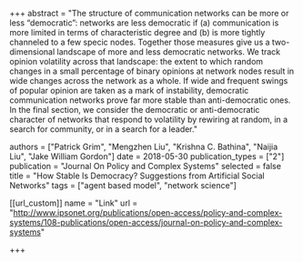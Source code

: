 +++
abstract = "The structure of communication networks can be more or less “democratic”: networks are less democratic if (a) communication is more limited in terms of characteristic degree and (b) is more tightly channeled to a few specic nodes. Together those measures give us a two-dimensional landscape of more and less democratic networks. We track opinion volatility across that landscape: the extent to which random changes in a small percentage of binary opinions at network nodes result in wide changes across the network as a whole. If wide and frequent swings of popular opinion are taken as a mark of instability, democratic communication networks prove far more stable than anti-democratic ones. In the final section, we consider the democratic or anti-democratic character of networks that respond to volatility by rewiring at random, in a search for community, or in a search for a leader."

authors = ["Patrick Grim", "Mengzhen Liu",  "Krishna C. Bathina", "Naijia Liu", "Jake William Gordon"]
date = 2018-05-30
publication_types = ["2"]
publication = "Journal On Policy and Complex Systems"
selected = false
title = "How Stable Is Democracy? Suggestions from Artificial Social Networks"
tags = ["agent based model", "network science"]

[[url_custom]]
name = "Link"
url = "http://www.ipsonet.org/publications/open-access/policy-and-complex-systems/108-publications/open-access/journal-on-policy-and-complex-systems"

+++

<!-- My role in this project included building various agent based models using Netlogo and analyzing the network results.  -->